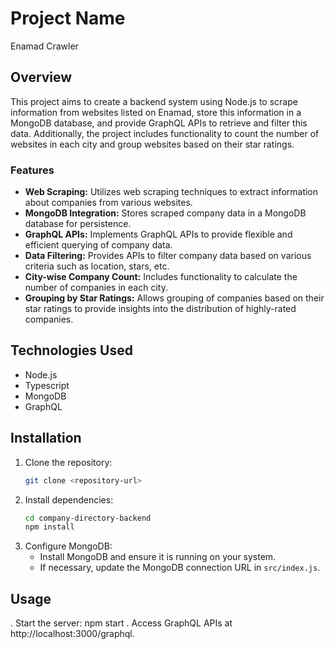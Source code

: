 # Project Name

Enamad Crawler
## Overview
This project aims to create a backend system using Node.js to scrape information from websites listed on Enamad, store this information in a MongoDB database, and provide GraphQL APIs to retrieve and filter this data. Additionally, the project includes functionality to count the number of websites in each city and group websites based on their star ratings.

### Features
- **Web Scraping:** Utilizes web scraping techniques to extract information about companies from various websites.
- **MongoDB Integration:** Stores scraped company data in a MongoDB database for persistence.
- **GraphQL APIs:** Implements GraphQL APIs to provide flexible and efficient querying of company data.
- **Data Filtering:** Provides APIs to filter company data based on various criteria such as location, stars, etc.
- **City-wise Company Count:** Includes functionality to calculate the number of companies in each city.
- **Grouping by Star Ratings:** Allows grouping of companies based on their star ratings to provide insights into the distribution of highly-rated companies.

## Technologies Used
- Node.js
- Typescript
- MongoDB
- GraphQL


## Installation
1. Clone the repository:
    ```bash
    git clone <repository-url>
    ```
2. Install dependencies:
    ```bash
    cd company-directory-backend
    npm install
    ```
3. Configure MongoDB:
   - Install MongoDB and ensure it is running on your system.
   - If necessary, update the MongoDB connection URL in `src/index.js`.


## Usage
. Start the server:
npm start
. Access GraphQL APIs at http://localhost:3000/graphql.
